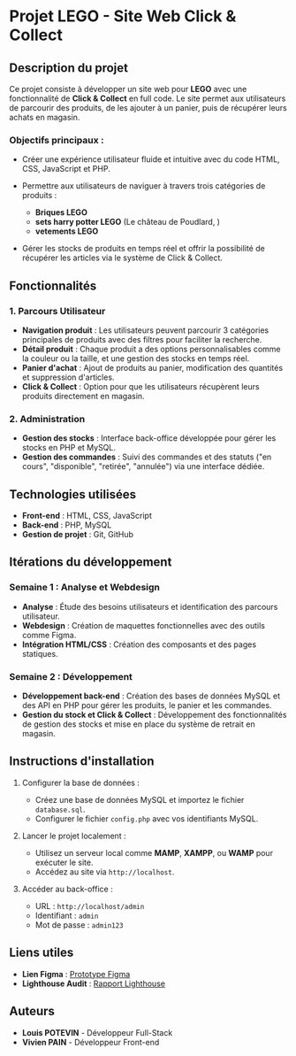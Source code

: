 # Projet LEGO - Site Web Click & Collect

## Description du projet

Ce projet consiste à développer un site web pour **LEGO** avec une fonctionnalité de **Click & Collect** en full code. Le site permet aux utilisateurs de parcourir des produits, de les ajouter à un panier, puis de récupérer leurs achats en magasin.

### Objectifs principaux :
- Créer une expérience utilisateur fluide et intuitive avec du code HTML, CSS, JavaScript et PHP.
- Permettre aux utilisateurs de naviguer à travers trois catégories de produits :
  - **Briques LEGO** 
  - **sets harry potter LEGO** (Le château de Poudlard, )
  - **vetements LEGO**
  
- Gérer les stocks de produits en temps réel et offrir la possibilité de récupérer les articles via le système de Click & Collect.

## Fonctionnalités

### 1. Parcours Utilisateur
- **Navigation produit** : Les utilisateurs peuvent parcourir 3 catégories principales de produits avec des filtres pour faciliter la recherche.
- **Détail produit** : Chaque produit a des options personnalisables comme la couleur ou la taille, et une gestion des stocks en temps réel.
- **Panier d'achat** : Ajout de produits au panier, modification des quantités et suppression d'articles.
- **Click & Collect** : Option pour que les utilisateurs récupèrent leurs produits directement en magasin.

### 2. Administration
- **Gestion des stocks** : Interface back-office développée pour gérer les stocks en PHP et MySQL.
- **Gestion des commandes** : Suivi des commandes et des statuts ("en cours", "disponible", "retirée", "annulée") via une interface dédiée.

## Technologies utilisées

- **Front-end** : HTML, CSS, JavaScript
- **Back-end** : PHP, MySQL
- **Gestion de projet** : Git, GitHub

## Itérations du développement

### Semaine 1 : Analyse et Webdesign
- **Analyse** : Étude des besoins utilisateurs et identification des parcours utilisateur.
- **Webdesign** : Création de maquettes fonctionnelles avec des outils comme Figma.
- **Intégration HTML/CSS** : Création des composants et des pages statiques.

### Semaine 2 : Développement
- **Développement back-end** : Création des bases de données MySQL et des API en PHP pour gérer les produits, le panier et les commandes.
- **Gestion du stock et Click & Collect** : Développement des fonctionnalités de gestion des stocks et mise en place du système de retrait en magasin.

## Instructions d'installation

1. Configurer la base de données :
   - Créez une base de données MySQL et importez le fichier `database.sql`.
   - Configurer le fichier `config.php` avec vos identifiants MySQL.

2. Lancer le projet localement :
   - Utilisez un serveur local comme **MAMP**, **XAMPP**, ou **WAMP** pour exécuter le site.
   - Accédez au site via `http://localhost`.

3. Accéder au back-office :
   - URL : `http://localhost/admin`
   - Identifiant : `admin`
   - Mot de passe : `admin123`

## Liens utiles

- **Lien Figma** : [Prototype Figma](https://www.figma.com/design/gRk6GiuOsZqZwGjuxP1L3k/Potevin_Pain-SAE301?node-id=5-2&t=NvNVVhNeuAh6411d-1)
- **Lighthouse Audit** : [Rapport Lighthouse](https://lighthouse.report...)

## Auteurs

- **Louis POTEVIN** - Développeur Full-Stack
- **Vivien PAIN** - Développeur Front-end
